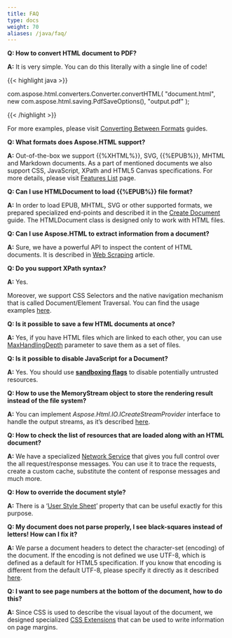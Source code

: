 ```yaml
---
title: FAQ
type: docs
weight: 70
aliases: /java/faq/
---
```


**Q: How to convert HTML document to PDF?**

**A:** It is very simple. You can do this literally with a single line of code! 

{{< highlight java >}}

 com.aspose.html.converters.Converter.convertHTML(
        "document.html", 
        new com.aspose.html.saving.PdfSaveOptions(), 
        "output.pdf"
 );

{{< /highlight >}}

For more examples, please visit [Converting Between Formats](/html/java/converting-between-formats/) guides.

**Q: What formats does Aspose.HTML support?**

**A:** Out-of-the-box we support {{%XHTML%}}, SVG, {{%EPUB%}}, MHTML and Markdown documents. As a part of mentioned documents we also support CSS, JavaScript, XPath and HTML5 Canvas specifications. For more details, please visit [Features List](/html/java/getting-started/features-list/) page.


**Q: Can I use HTMLDocument to load {{%EPUB%}} file format?**

**A:** In order to load EPUB, MHTML, SVG or other supported formats, we prepared specialized end-points and described it in the [Create Document](/html/java/creating-a-document/) guide. The HTMLDocument class is designed only to work with HTML files.


**Q: Can I use Aspose.HTML to extract information from a document?**

**A:** Sure, we have a powerful API to inspect the content of HTML documents. It is described in [Web Scraping](/html/java/web-scraping/) article.


**Q: Do you support XPath syntax?**

**A:** Yes.

Moreover, we support CSS Selectors and the native navigation mechanism that is called Document/Element Traversal. You can find the usage examples [here](/html/java/web-scraping/#webscraping-xpath).


**Q: Is it possible to save a few HTML documents at once?**

**A:** Yes, if you have HTML files which are linked to each other, you can use [MaxHandlingDepth](/html/java/saving-a-document/) parameter to save them as a set of files.


**Q: Is it possible to disable JavaScript for a Document?**

**A:** Yes. You should use [**sandboxing flags**](/html/java/environment-configuration/) to disable potentially untrusted resources.


**Q: How to use the MemoryStream object to store the rendering result instead of the file system?**

**A:** You can implement *Aspose.Html.IO.ICreateStreamProvider* interface to handle the output streams, as it’s described [here](/html/java/output-streams/).


**Q: How to check the list of resources that are loaded along with an HTML document?**

**A:** We have a specialized [Network Service](/html/java/environment-configuration/) that gives you full control over the all request/response messages. You can use it to trace the requests, create a custom cache, substitute the content of response messages and much more.


**Q: How to override the document style?**

**A:** There is a ‘[User Style Sheet](/html/java/environment-configuration/)’ property that can be useful exactly for this purpose.


**Q: My document does not parse properly, I see black-squares instead of letters! How can I fix it?**

**A:** We parse a document headers to detect the character-set (encoding) of the document. If the encoding is not defined we use UTF-8, which is defined as a default for HTML5 specification. If you know that encoding is different from the default UTF-8, please specify it directly as it described [here](/html/java/environment-configuration/).


**Q: I want to see page numbers at the bottom of the document, how to do this?**

**A:** Since CSS is used to describe the visual layout of the document, we designed specialized [CSS Extensions](/html/java/css-extensions/) that can be used to write information on page margins.
